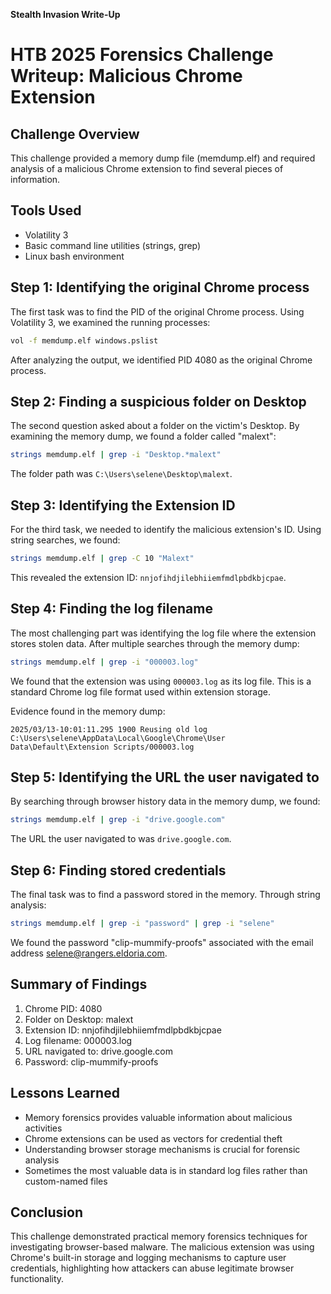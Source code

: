 **Stealth Invasion Write-Up**
# HTB 2025 Forensics Challenge Writeup: Malicious Chrome Extension

## Challenge Overview
This challenge provided a memory dump file (memdump.elf) and required analysis of a malicious Chrome extension to find several pieces of information.

## Tools Used
- Volatility 3
- Basic command line utilities (strings, grep)
- Linux bash environment

## Step 1: Identifying the original Chrome process
The first task was to find the PID of the original Chrome process. Using Volatility 3, we examined the running processes:

```bash
vol -f memdump.elf windows.pslist
```

After analyzing the output, we identified PID 4080 as the original Chrome process.

## Step 2: Finding a suspicious folder on Desktop
The second question asked about a folder on the victim's Desktop. By examining the memory dump, we found a folder called "malext":

```bash
strings memdump.elf | grep -i "Desktop.*malext"
```

The folder path was `C:\Users\selene\Desktop\malext`.

## Step 3: Identifying the Extension ID
For the third task, we needed to identify the malicious extension's ID. Using string searches, we found:

```bash
strings memdump.elf | grep -C 10 "Malext"
```

This revealed the extension ID: `nnjofihdjilebhiiemfmdlpbdkbjcpae`.

## Step 4: Finding the log filename
The most challenging part was identifying the log file where the extension stores stolen data. After multiple searches through the memory dump:

```bash
strings memdump.elf | grep -i "000003.log"
```

We found that the extension was using `000003.log` as its log file. This is a standard Chrome log file format used within extension storage.

Evidence found in the memory dump:
```
2025/03/13-10:01:11.295 1900 Reusing old log C:\Users\selene\AppData\Local\Google\Chrome\User Data\Default\Extension Scripts/000003.log
```

## Step 5: Identifying the URL the user navigated to
By searching through browser history data in the memory dump, we found:

```bash
strings memdump.elf | grep -i "drive.google.com"
```

The URL the user navigated to was `drive.google.com`.

## Step 6: Finding stored credentials
The final task was to find a password stored in the memory. Through string analysis:

```bash
strings memdump.elf | grep -i "password" | grep -i "selene"
```

We found the password "clip-mummify-proofs" associated with the email address selene@rangers.eldoria.com.

## Summary of Findings
1. Chrome PID: 4080
2. Folder on Desktop: malext
3. Extension ID: nnjofihdjilebhiiemfmdlpbdkbjcpae
4. Log filename: 000003.log
5. URL navigated to: drive.google.com
6. Password: clip-mummify-proofs

## Lessons Learned
- Memory forensics provides valuable information about malicious activities
- Chrome extensions can be used as vectors for credential theft
- Understanding browser storage mechanisms is crucial for forensic analysis
- Sometimes the most valuable data is in standard log files rather than custom-named files

## Conclusion
This challenge demonstrated practical memory forensics techniques for investigating browser-based malware. The malicious extension was using Chrome's built-in storage and logging mechanisms to capture user credentials, highlighting how attackers can abuse legitimate browser functionality.
